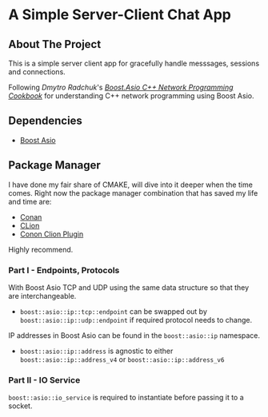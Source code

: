 # A Simple Server-Client Chat App

## About The Project

This is a simple server client app for gracefully handle messsages, sessions and connections.

Following *Dmytro Radchuk*'s [*Boost.Asio C++ Network Programming Cookbook*](https://www.amazon.ca/Boost-Asio-Network-Programming-Cookbook-hands/dp/1783986549) for understanding C++ network programming using Boost Asio.

## Dependencies

- [Boost Asio](https://think-async.com/Asio/](https://www.boost.org/users/download/)https://www.boost.org/users/download/)

## Package Manager
I have done my fair share of CMAKE, will dive into it deeper when the time comes. Right now the package manager combination that has saved my life and time are:

- [Conan](https://github.com/conan-io/conan)
- [CLion](https://www.jetbrains.com/clion/)
- [Conon Clion Plugin](https://plugins.jetbrains.com/plugin/11956-conan)

Highly recommend.

### Part I - Endpoints, Protocols

With Boost Asio TCP and UDP using the same data structure so that they are interchangeable.

- `boost::asio::ip::tcp::endpoint` can be swapped out by `boost::asio::ip::udp::endpoint` if required protocol needs to change.

IP addresses in Boost Asio can be found in the `boost::asio::ip` namespace.

- `boost::asio::ip::address` is agnostic to either `boost::asio::ip::address_v4` or `boost::asio::ip::address_v6`


### Part II - IO Service

`boost::asio::io_service` is required to instantiate before passing it to a socket.
